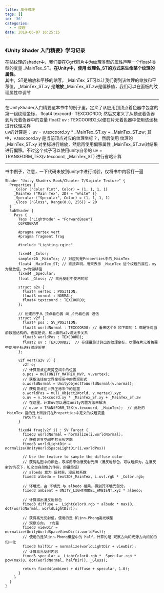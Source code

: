 ```yaml
---
title: 单张纹理
tags: []
id: '36'
categories:
  - - 纹理
date: 2019-06-07 16:25:15
---
```


### 《Unity Shader 入门精要》学习记录

在贴纹理的shader中，我们要在Cg代码片中为纹理类型的属性声明一个float4类型的变量 \_MainTex\_ST。**在Unity中，使用 纹理名\_ST的方式来生命某个纹理的属性。**  
其中，ST是缩放和平移的缩写，\_MainTex\_ST可以让我们得到该纹理的缩放和平移值，\_MainTex\_ST.xy 是**缩放**,\_MainTex\_ST.zw是偏移值，我们可以在面板的纹理属性中调节

* * *

在UnityShader入门精要这本书中的例子里，定义了从应用到顶点着色器中包含的 第一组纹理坐标， float4 texcoord : TEXCOORD0; 然后又定义了从顶点着色器到片元着色器中的变量 float2 uv : TEXCOORD2;以便在片元着色器中使用该坐标进行纹理采样  
uv的计算是： uv = v.texcoord.xy \* \_MainTex\_ST.xy + \_MainTex\_ST.zw; 其中，v.texcoord.xy 是当前顶点对应的纹理坐标？，然后使用 纹理的 \_MainTex\_ST.xy 对坐标进行缩放，然后再使用偏移属性 \_MainTex\_ST.zw对结果进行偏移。不过这个式子可以使用unity自带的 uv = TRANSFORM\_TEX(v.texcoord, \_MainTex\_ST) 进行省略计算

* * *

书中例子，注意，一下代码未放到unity中进行试验，仅将书中内容打一遍

```
Shader "Unity Shaders Book/Chapter 7/Siginle Texture" {
  Properties {
    _Color ("Color Tint", Color) = (1, 1, 1, 1)
    _MainTex ("Main Tex", 2D) = "white" {}
    _Specular ("Specular", Color) = (1, 1, 1, 1)
    _Gloss ("Gloss", Range(8.0, 256)) = 20
  }
  SubShader {
    Pass {
      Tags {"LightMode" = "ForwardBase"}
      CGPROGRAM

      #pragma vertex vert
      #pragma fragment frag

      #include "Lighting.cginc"

      fixed4 _Color;
      sampler2D _MainTex; // 对应的是Properties中的_MainTex
      float4 _MainTex_ST; // 直接声明，用来表示 _MainTex 这个纹理的属性，xy为缩放值，zw为偏移值
      fixed4 _Specular;
      float _Gloss; // 高光反射中使用的幂

      struct a2v {
        float4 vertex : POSITION;
        float3 normal : NORMAL;
        float4 textcoord : TEXCOORD0;
      };

      // 创建用于从 顶点着色器 向 片元着色器 通信
      struct v2f {
        float4 pos : SV_POSITION;
        float3 worldNormal : TEXCOORD0; // 看来这个0 和下面的 1 都是针对当前数据结构的，也就是说，和上面的a2v没太多关系
        float3 worldPos : TEXCOORD1;
        float2 uv : TEXCOORD2;  // 存储最终计算出的纹理坐标，以便在片元着色器中使用坐标进行纹理采样
      };

      v2f vert(a2v v) {
        v2f o;
        // 计算顶点在裁剪空间中的位置
        o.pos = mul(UNITY_MATRIX_MVP, v.vertex);
        // 获取法线在世界坐标系中的表现形式
        o.worldNormal = UnityObjectToWorldNormal(v.normal);
        // 获得顶点在世界坐标系中的位置
        o.worldPos = mul(_Object2World, v.vertex).xyz
        o.uv = v.texcoord.xy * _MainTex_ST.xy + _MainTex_ST.zw
        // 在这里，计算uv可以通过unity内置方法来解决
        // o.uv = TRANSFORM_TEX(v.texcoord, _MainTex);  // 此处的 _MainTex 指的是上面我们在Properties中定义的纹理变量
        return o;
      }

      fixed4 frag(v2f i) : SV_Target {
        fixed3 worldNormal = normalize(i.worldNormal);
        // 获得世界空间中的光照方向
        fixed3 worldLightDir = normalize(UnityWorldSpaceLightDir(i.worldPos))

        // Use the texture to sample the diffuse color
        // 获得贴图中的颜色，取样用来做漫反射光照（漫反射颜色，可以理解为，在漫反射的情况下，加之自身颜色的作用，的最终值）
        // albedo 意为 反射率，漫反射系数
        fixed3 albedo = text2D(_MainTex, i.uv).rgb * _Color.rgb;

        // 环境光，由 环境光 与 albedo 相乘，得到其环境光部分。
        fixed3 ambient = UNITY_LIGHTMODEL_AMBIENT.xyz * albedo;

        // 计算得出漫反射颜色
        fixed3 diffuse = _LightColor0.rgb * albedo * max(0, dot(worldNormal, worldLightDir));

        // 获得高光反射值，使用的是 Blinn-Phong高光模型
        // 观察方向， r向量
        fixed3 viewDir = normalize(UnityWorldSpaceViewDir(i.worldPos));
        // 使用的是Blinn-Phong模型中的 half，计算的是 观察方向和光源方向相加的归一化
        fixed3 halfDir = normalize(worldLightDir + viewDir);
        // 计算高光反射内容
        fixed3 specular = _LightColor0.rgb * _Specular.rgb * pow(max(0, dot(worldNormal, halfDir)), _Gloss);

        return fixed4(ambient + diffuse + specular, 1.0);
      }
    }
  }
}
```